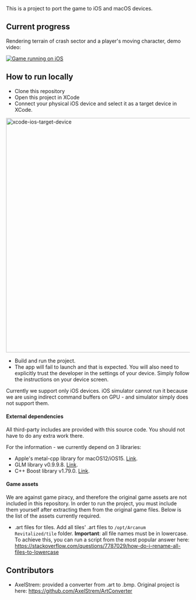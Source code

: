 This is a project to port the game to iOS and macOS devices.

## Current progress

Rendering terrain of crash sector and a player's moving character, demo video:

[![Game running on iOS](https://img.youtube.com/vi/zyBsQ3fYTZQ/hqdefault.jpg)](https://youtu.be/zyBsQ3fYTZQ)

## How to run locally

- Clone this repository
- Open this project in XCode
- Connect your physical iOS device and select it as a target device in XCode.

<img width="641" alt="xcode-ios-target-device" src="https://user-images.githubusercontent.com/48682076/227014531-24c6db20-d85e-4dee-a79b-14703374b713.png">

- Build and run the project.
- The app will fail to launch and that is expected. You will also need to explicitly trust the developer in the settings of your device. Simply follow the instructions on your device screen.

Currently we support only iOS devices. iOS simulator cannot run it because we are using indirect command buffers on GPU - and simulator simply does not support them.

#### External dependencies

All third-party includes are provided with this source code. You should not have to do any extra work there.

For the information - we currently depend on 3 libraries:
- Apple's metal-cpp library for macOS12/iOS15. [Link](https://developer.apple.com/metal/cpp/).
- GLM library v0.9.9.8. [Link](https://github.com/g-truc/glm).
- C++ Boost library v1.79.0. [Link](https://www.boost.org/doc/libs/1_79_0/).

#### Game assets

We are against game piracy, and therefore the original game assets are not included in this repository. In order to run the project, you must include them yourself after extracting them from the original game files. Below is the list of the assets currently required.

- .art files for tiles. Add all tiles' .art files to `/opt/Arcanum Revitalized/tile` folder. **Important**: all file names must be in lowercase. To achieve this, you can run a script from the most popular answer here: https://stackoverflow.com/questions/7787029/how-do-i-rename-all-files-to-lowercase

## Contributors

- AxelStrem: provided a converter from .art to .bmp. Original project is here: https://github.com/AxelStrem/ArtConverter
